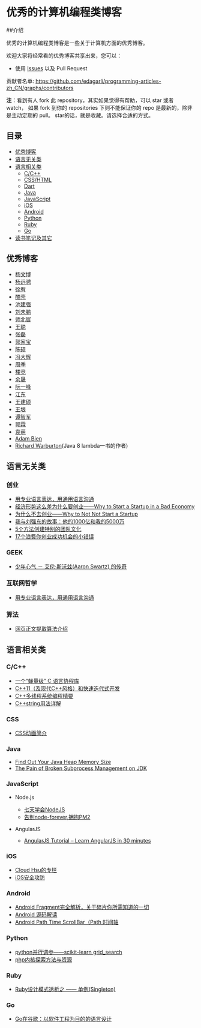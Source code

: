 优秀的计算机编程类博客
============================

##介绍

优秀的计算机编程类博客是一些关于计算机方面的优秀博客。




欢迎大家将经常看的优秀博客共享出来，您可以：

* 使用 [Issues](https://github.com/edagarli/programming-articles-zh_CN/issues) 以及 Pull Request 

贡献者名单: https://github.com/edagarli/programming-articles-zh_CN/graphs/contributors

**注**：看到有人 fork 此 repository，其实如果觉得有帮助，可以 star 或者 watch，
  如果 fork 到你的 repositories 下则不能保证你的 repo 是最新的，除非是主动定期的 pull。
  star的话，就是收藏。请选择合适的方式。
 
## 目录

* [优秀博客](#优秀博客)
* [语言无关类](#语言无关类)
* [语言相关类](#语言相关类)
  * [C/C++](#cc)
  * [CSS/HTML](#css)
  * [Dart](#dart)
  * [Java](#java)
  * [JavaScript](#javascript)
  * [iOS](#ios)
  * [Android](#android)
  * [Python](#python)
  * [Ruby](#ruby)
  * [Go](#go)
* [读书笔记及其它](#读书笔记及其它)

## 优秀博客 

  * [杨文博](http://blog.solrex.org/)
  * [杨远骋](http://blog.yangyc.com/)
  * [徐宥](http://blog.youxu.info/)
  * [酷壳](http://coolshell.cn/)
  * [池建强](http://macshuo.com/)
  * [刘未鹏](http://mindhacks.cn)
  * [师北宸](http://shibeichen.com/)
  * [王聪](http://wangcong.org/blog/)
  * [张磊](http://www.blogkid.net)
  * [郭家宝](http://www.byvoid.com/zhs/blog)
  * [陈硕](http://www.chenshuo.com/)
  * [冯大辉](http://www.dbanotes.net/)
  * [周季](http://www.gocalf.com/blog)
  * [楼竞](http://www.loujing.com/blog/)
  * [余晟](http://www.luanxiang.org/blog/)
  * [阮一峰](http://www.ruanyifeng.com/blog/)
  * [江东](http://www.storyday.com/)
  * [王建硕](http://www.wangjianshuo.com/)
  * [王垠](http://www.yinwang.org/)
  * [谭智军](https://tumutanzi.com/)
  * [郭霖](http://blog.csdn.net/guolin_blog)
  * [袁萌](http://blog.csdn.net/yuanmeng001)
  * [Adam Bien](http://www.adam-bien.com/roller/abien/)
  * [Richard Warburton](http://www.insightfullogic.com/blog/)(Java 8 lambda一书的作者)
 

## 语言无关类
### 创业

* [用专业语言表达，用通用语言沟通](http://home.wangjianshuo.com/cn/20100524_aeeeie_caee.htm)
* [经济形势这么差为什么要创业——Why to Start a Startup in a Bad Economy](http://blog.csdn.net/edagarli/article/details/22201585)
* [为什么不去创业——Why to Not Not Start a Startup](http://blog.csdn.net/edagarli/article/details/22005785)
* [我与刘强东的故事：他的1000亿和我的5000万](http://blog.csdn.net/domypp/article/details/24144501)
* [5个方法创建特别的团队文化](http://www.cyzone.cn/a/20131103/246701.html)
* [17个浪费你创业成功机会的小错误](http://www.cyzone.cn/a/20140518/257840.html)

### GEEK

* [少年心气 － 艾伦·斯沃兹(Aaron Swartz) 的传奇](http://dbanotes.net/geek/aaron-swartz_smells-like-teen-spirit.html)

### 互联网哲学

* [用专业语言表达，用通用语言沟通](http://home.wangjianshuo.com/cn/category/aeec)

### 算法

* [网页正文提取算法介绍](http://www.cnblogs.com/phoenixnudt/articles/2382140.html)


## 语言相关类
### C/C++

  * [一个“蝇量级” C 语言协程库](http://coolshell.cn/articles/10975.html)
  * [C++11（及现代C++风格）和快速迭代式开发](http://mindhacks.cn/2012/08/27/modern-cpp-practices/)
  * [C++多线程系统编程精要](http://blog.csdn.net/solstice/article/details/6181488)
  * [C++string用法详解](https://www.byvoid.com/zhs/blog/cpp-string)

### CSS

  * [CSS动画简介](http://www.ruanyifeng.com/blog/2014/02/css_transition_and_animation.html)
 

### Java
  
  * [Find Out Your Java Heap Memory Size](http://www.mkyong.com/java/find-out-your-java-heap-memory-size/)
  * [The Pain of Broken Subprocess Management on JDK](http://blog.headius.com/2013/06/the-pain-of-broken-subprocess.html)

### JavaScript
* Node.js
   * [七天学会NodeJS](http://nqdeng.github.io/7-days-nodejs/)
   * [告别node-forever,拥抱PM2](http://www.oschina.net/translate/goodbye-node-forever-hello-pm2)

* AngularJS
   * [AngularJS Tutorial – Learn AngularJS in 30 minutes](http://www.revillweb.com/tutorials/angularjs-in-30-minutes-angularjs-tutorial/)
  

### iOS
  
  * [Cloud Hsu的专栏](http://blog.csdn.net/cloudhsu/article/category/713550)
  * [iOS安全攻防](http://blog.csdn.net/column/details/hackingios.html)

### Android

  * [Android Fragment完全解析，关于碎片你所需知道的一切](http://blog.csdn.net/guolin_blog/article/details/8881711)
  * [Android 源码解读](http://blog.csdn.net/column/details/android-source-walk.html)
  * [Android Path Time ScrollBar（Path 时间轴](http://blog.csdn.net/wangjinyu501/article/details/24304261)

### Python
  
  * [python并行调参——scikit-learn grid_search](http://blog.csdn.net/abcjennifer/article/details/23884761)
  * [php内核探索方法与资源](http://blog.csdn.net/21aspnet/article/details/8197130)

### Ruby

  * [Ruby设计模式透析之 —— 单例(Singleton)](http://blog.csdn.net/guolin_blog/article/details/8868758)

### Go
  
  * [Go在谷歌：以软件工程为目的的语言设计](http://blog.jobbole.com/36480/)
  
